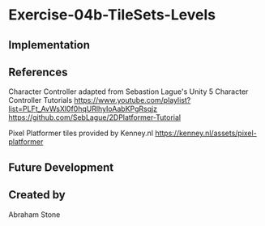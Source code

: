 # Exercise-04b-TileSets-Levels

## Implementation

## References

Character Controller adapted from Sebastion Lague's Unity 5 Character Controller Tutorials
https://www.youtube.com/playlist?list=PLFt_AvWsXl0f0hqURlhyIoAabKPgRsqjz
https://github.com/SebLague/2DPlatformer-Tutorial

Pixel Platformer tiles provided by Kenney.nl
https://kenney.nl/assets/pixel-platformer

## Future Development

## Created by
Abraham Stone
